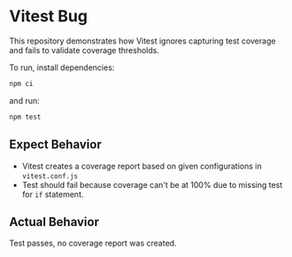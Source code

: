 # Vitest Bug

This repository demonstrates how Vitest ignores capturing test coverage and fails to validate coverage thresholds.

To run, install dependencies:

```sh
npm ci
```

and run:

```sh
npm test
```

## Expect Behavior

- Vitest creates a coverage report based on given configurations in `vitest.conf.js`
- Test should fail because coverage can't be at 100% due to missing test for `if` statement.

## Actual Behavior

Test passes, no coverage report was created.
